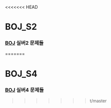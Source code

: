 <<<<<<< HEAD
# BOJ_S2

### [BOJ](https://www.acmicpc.net) 실버2 문제들
=======
# BOJ_S4

### [BOJ](https://www.acmicpc.net) 실버4 문제들
>>>>>>> t/master
